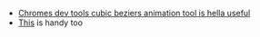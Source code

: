 ---
---

- [Chromes dev tools cubic beziers animation tool is hella useful](https://brettdewoody.com/using-chromes-cubic-bezier-editor/)
- [This](http://www.css3beziercurve.net/) is handy too

